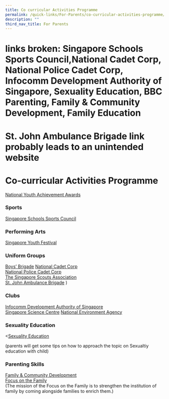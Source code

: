 ```yaml
---
title: Co curricular Activities Programme
permalink: /quick-links/For-Parents/co-curricular-activities-programme/
description: ""
third_nav_title: For Parents
---
```

# links broken: Singapore Schools Sports Council,National Cadet Corp, National Police Cadet Corp, Infocomm Development Authority of Singapore, Sexuality Education, BBC Parenting, Family &amp; Community Development, Family Education
# St. John Ambulance Brigade link probably leads to an unintended website
# Co-curricular Activities Programme

<a href="http://www.nyaa.org/" target="_blank">National Youth Achievement Awards</a>

### Sports

<a href="http://www.schoolsports.sg/" target="_blank">Singapore Schools Sports Council</a>

### Performing Arts

<a href="http://www.singaporeyouthfestival.sg/" target="_blank">Singapore Youth Festival</a>

### Uniform Groups

<a href="http://www.bb.org.sg/" target="_blank">Boys’ Brigade</a> 
<a href="http://www.ncc.org.sg/" target="_blank">National Cadet Corp</a>  
<a href="http://www.npcc.org.sg/" target="_blank">National Police Cadet Corp</a>    
<a href="http://www.scout.sg/" target="_blank">The Singapore Scouts Association</a>   
<a href="http://www.sjab.org.sg/" target="_blank">St. John Ambulance Brigade</a> 
)

### Clubs

<a href="http://www.ida.gov.sg/" target="_blank">Infocomm Development Authority of Singapore</a>  
<a href="http://www.science.edu.sg/" target="_blank">Singapore Science Centre</a>
<a href="http://www.nea.gov.sg/" target="_blank">National Environment Agency</a>

### Sexuality Education

&lt;[Sexuality Education](https://swisscottagesec.moe.edu.sg/swiss-experience/student-development-programme/sexuality-education/)

(parents will get some tips on how to approach the topic on Sexualtiy education with child)

### Parenting Skills

<a href="http://fcd.ecitizen.gov.sg/PopularTopics/EducationalMaterials" target="_blank">Family &amp; Community Development</a>    
<a href="http://www.family.org.sg/" target="_blank">Focus on the Family</a>    
(The mission of the Focus on the Family is to strengthen the institution of family by coming alongside families to enrich them.)